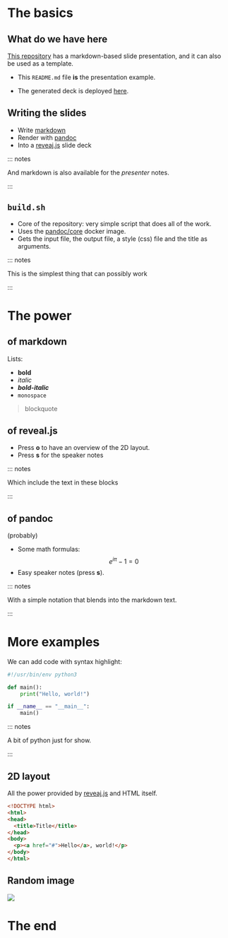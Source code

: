 # The basics


## What do we have here

[This repository](https://github.com/lpenz/slides-template/) has a
markdown-based slide presentation, and it can also be used as a
template.

- This `README.md` file **is** the presentation example.

- The generated deck is deployed
  [here](https://www.lpenz.org/slides-template/).


## Writing the slides

- Write [markdown](https://www.markdownguide.org/)
- Render with [pandoc](https://pandoc.org/)
- Into a [reveaj.js](https://revealjs.com/) slide deck

::: notes

And markdown is also available for the *presenter* notes.

:::


## `build.sh`

- Core of the repository: very simple script that does all of the work.
- Uses the [pandoc/core](https://hub.docker.com/r/pandoc/core) docker image.
- Gets the input file, the output file, a style (css) file and the
  title as arguments.

::: notes

This is the simplest thing that can possibly work

:::


# The power


## of markdown

Lists:

- **bold**
- *italic*
- ***bold-italic***
- `monospace`

> blockquote


## of reveal.js

- Press **o** to have an overview of the 2D layout.
- Press **s** for the speaker notes

::: notes

Which include the text in these blocks

:::


## of pandoc

(probably)

- Some math formulas:
$$ e^{i \pi} - 1 = 0 $$
- Easy speaker notes (press **s**).

::: notes

With a simple notation that blends into the markdown text.

:::


# More examples

We can add code with syntax highlight:

```py
#!/usr/bin/env python3

def main():
    print("Hello, world!")

if __name__ == "__main__":
    main()
```

::: notes

A bit of python just for show.

:::


## 2D layout

All the power provided by [reveaj.js](https://revealjs.com/) and HTML
itself.

```html
<!DOCTYPE html>
<html>
<head>
  <title>Title</title>
</head>
<body>
  <p><a href="#">Hello</a>, world!</p>
</body>
</html>
```


## Random image

![](https://picsum.photos/640/480)


# The end
